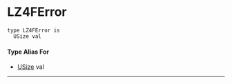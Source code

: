 # LZ4FError

```pony
type LZ4FError is
  USize val
```

#### Type Alias For

* [USize](builtin-USize) val

---

